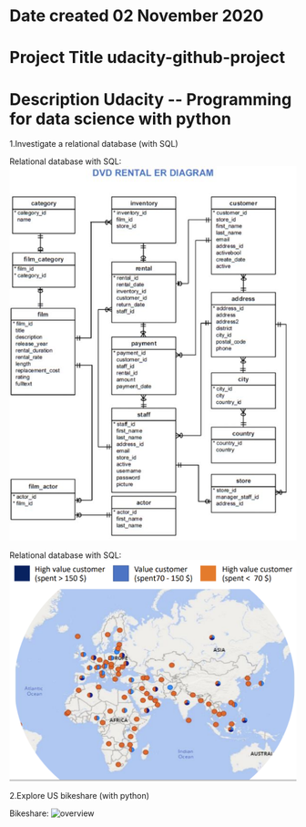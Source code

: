 # Date created 02 November 2020

# Project Title udacity-github-project

# Description Udacity -- Programming for data science with python

1.Investigate a relational database (with SQL)

Relational database with SQL: ![overview](https://github.com/Panuvat-Dan/udacity-github-project3/blob/documentation/SQL%20project/sakila%20database.JPG?raw=true)

Relational database with SQL: ![visualize overview](https://github.com/Panuvat-Dan/udacity-github-project3/blob/documentation/SQL%20project/picturebypowerbi.PNG?raw=true)

2.Explore US bikeshare (with python)

Bikeshare: ![overview](https://video.udacity-data.com/topher/2018/March/5aa7718d_divvy/divvy.jpg)

